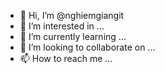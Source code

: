 - 👋 Hi, I’m @nghiemgiangit
- 👀 I’m interested in ...
- 🌱 I’m currently learning ...
- 💞️ I’m looking to collaborate on ...
- 📫 How to reach me ...

<!---
nghiemgiangit/nghiemgiangit is a ✨ special ✨ repository because its `README.md` (this file) appears on your GitHub profile.
You can click the Preview link to take a look at your changes.
--->
